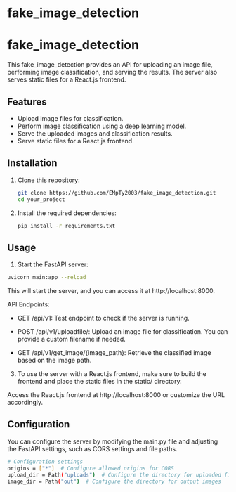 # fake_image_detection
# fake_image_detection

This fake_image_detection provides an API for uploading an image file, performing image classification, and serving the results. The server also serves static files for a React.js frontend.

## Features

- Upload image files for classification.
- Perform image classification using a deep learning model.
- Serve the uploaded images and classification results.
- Serve static files for a React.js frontend.

## Installation

1. Clone this repository:

   ```bash
   git clone https://github.com/EMpTy2003/fake_image_detection.git
   cd your_project

2. Install the required dependencies:
   ```bash
   pip install -r requirements.txt
## Usage
1. Start the FastAPI server:
```bash
uvicorn main:app --reload
```
This will start the server, and you can access it at http://localhost:8000.

API Endpoints:

*  GET /api/v1: Test endpoint to check if the server is running.

 * POST /api/v1/uploadfile/: Upload an image file for classification. You can provide a custom filename if needed.

* GET /api/v1/get_image/{image_path}: Retrieve the classified image based on the image path.

3. To use the server with a React.js frontend, make sure to build the frontend and place the static files in the static/ directory.

Access the React.js frontend at http://localhost:8000 or customize the URL accordingly.

## Configuration
You can configure the server by modifying the main.py file and adjusting the FastAPI settings, such as CORS settings and file paths.
```bash
# Configuration settings
origins = ["*"]  # Configure allowed origins for CORS
upload_dir = Path("uploads")  # Configure the directory for uploaded files
image_dir = Path("out")  # Configure the directory for output images

```
